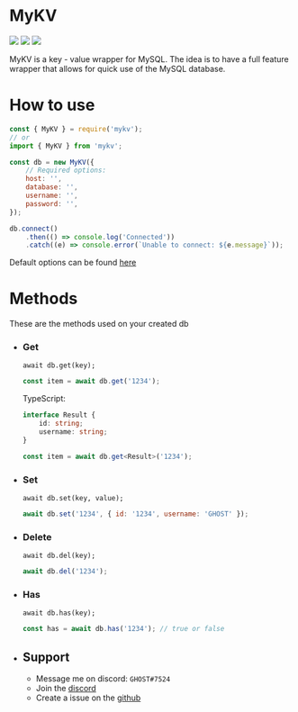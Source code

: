 # MyKV

[![](https://img.shields.io/npm/v/mykv?label=Latest%20Version&style=for-the-badge&logo=npm&color=informational)](https://www.npmjs.com/package/mykv)
[![](https://img.shields.io/static/v1?label=Project%20Creator&message=GHOST&color=informational&style=for-the-badge)](https://ghostdev.xyz)
[![](https://img.shields.io/github/workflow/status/ghostdevv/mykv/Tests/main?style=for-the-badge)](https://github.com/ghostdevv/mykv)

MyKV is a key - value wrapper for MySQL. The idea is to have a full feature wrapper that allows for quick use of the MySQL database.

# How to use

```js
const { MyKV } = require('mykv');
// or
import { MyKV } from 'mykv';

const db = new MyKV({
    // Required options:
    host: '',
    database: '',
    username: '',
    password: '',
});

db.connect()
    .then(() => console.log('Connected'))
    .catch((e) => console.error(`Unable to connect: ${e.message}`));
```

Default options can be found [here](https://github.com/ghostdevv/MyKV/blob/main/src/config.defaults.ts)

# Methods

These are the methods used on your created db

-   ### Get

    `await db.get(key);`<br />

    ```js
    const item = await db.get('1234');
    ```

    TypeScript:

    ```ts
    interface Result {
        id: string;
        username: string;
    }

    const item = await db.get<Result>('1234');
    ```

-   ### Set

    `await db.set(key, value);`<br />

    ```js
    await db.set('1234', { id: '1234', username: 'GHOST' });
    ```

-   ### Delete

    `await db.del(key);`<br />

    ```js
    await db.del('1234');
    ```

-   ### Has

    `await db.has(key);`<br />

    ```js
    const has = await db.has('1234'); // true or false
    ```

-   ## Support
    -   Message me on discord: `GHOST#7524`<br>
    -   Join the [discord](https://discord.gg/2Vd4wAjJnm)<br>
    -   Create a issue on the [github](https://github.com/ghostdevv/mykv)
